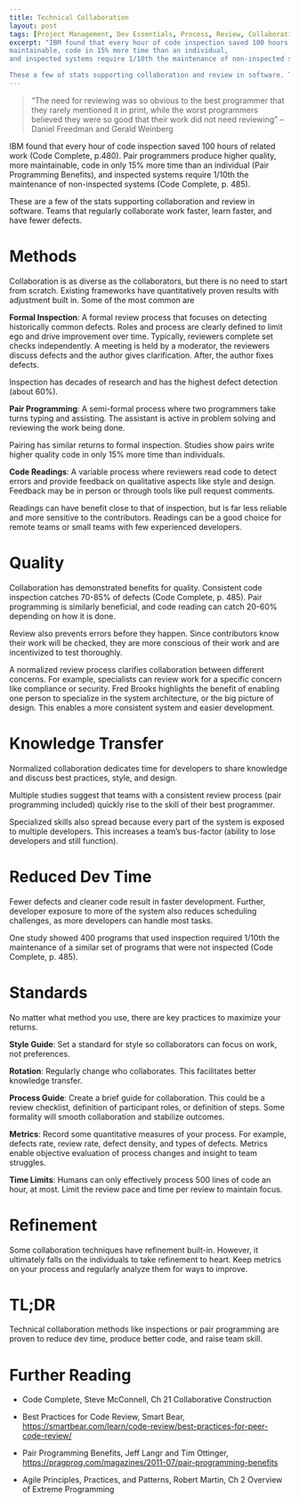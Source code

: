 ```yaml
---
title: Technical Collaboration
layout: post
tags: [Project Management, Dev Essentials, Process, Review, Collaboration, Pair Programming]
excerpt: "IBM found that every hour of code inspection saved 100 hours of related work. Pair programmers produce higher quality, more
maintainable, code in 15% more time than an individual,
and inspected systems require 1/10th the maintenance of non-inspected systems.

These a few of stats supporting collaboration and review in software. Teams that regularly collaborate work faster, learn faster, and have fewer defects."
---
```


> “The need for reviewing was so obvious to the best programmer that they
> rarely mentioned it in print, while the worst programmers believed they 
> were so good that their work did not need reviewing”
> – Daniel Freedman and Gerald Weinberg

IBM found that every hour of code inspection saved 100 hours of related work
(Code Complete, p.480). Pair programmers produce higher quality, more
maintainable, code in only 15% more time than an individual (Pair Programming Benefits),
and inspected systems require 1/10th the maintenance of non-inspected systems
(Code Complete, p. 485).

These are a few of the stats supporting collaboration and review in software. Teams that regularly collaborate work faster, learn faster, and have fewer defects.

Methods
=======

Collaboration is as diverse as the collaborators, but there is no need to start
from scratch. Existing frameworks have quantitatively proven results with
adjustment built in. Some of the most common are

**Formal Inspection**: A formal review process that focuses on detecting
historically common defects. Roles and process are clearly defined to limit ego
and drive improvement over time. Typically, reviewers complete set checks
independently. A meeting is held by a moderator, the reviewers discuss defects
and the author gives clarification. After, the author fixes defects.

Inspection has decades of research and has the highest defect detection (about
60%).

**Pair Programming**: A semi-formal process where two programmers take turns
typing and assisting. The assistant is active in problem solving and reviewing
the work being done.

Pairing has similar returns to formal inspection. Studies show pairs write
higher quality code in only 15% more time than individuals.

**Code Readings**: A variable process where reviewers read code to detect errors
and provide feedback on qualitative aspects like style and design. Feedback may
be in person or through tools like pull request comments.

Readings can have benefit close to that of inspection, but is far less reliable and more sensitive to the contributors. Readings can be a good choice for
remote teams or small teams with few experienced developers.

Quality
=======

Collaboration has demonstrated benefits for quality. Consistent code inspection
catches 70-85% of defects (Code Complete, p. 485). Pair programming is similarly
beneficial, and code reading can catch 20-60% depending on how it is done.

Review also prevents errors before they happen. Since contributors know their work will be checked,
they are more conscious of their work and are incentivized to test thoroughly.

A normalized review process clarifies collaboration between different concerns.
For example, specialists can review work for a specific concern like compliance
or security. Fred Brooks highlights the benefit of enabling one person to
specialize in the system architecture, or the big picture of design. This
enables a more consistent system and easier development.

Knowledge Transfer
==================

Normalized collaboration dedicates time for developers to share knowledge and
discuss best practices, style, and design.

Multiple studies suggest that teams with a consistent review process (pair
programming included) quickly rise to the skill of their best programmer.

Specialized skills also spread because every part of the system is exposed to
multiple developers. This increases a team’s bus-factor (ability to lose
developers and still function).

Reduced Dev Time
================

Fewer defects and cleaner code result in faster development. Further, developer
exposure to more of the system also reduces scheduling challenges, as more
developers can handle most tasks.

One study showed 400 programs that used inspection required 1/10th the
maintenance of a similar set of programs that were not inspected (Code Complete,
p. 485).

Standards
=========

No matter what method you use, there are key practices to maximize your returns.

**Style Guide**: Set a standard for style so collaborators can focus on work,
not preferences.

**Rotation**: Regularly change who collaborates. This facilitates better
knowledge transfer.

**Process Guide**: Create a brief guide for collaboration. This could be a
review checklist, definition of participant roles, or definition of steps. Some
formality will smooth collaboration and stabilize outcomes.

**Metrics**: Record some quantitative measures of your process. For example,
defects rate, review rate, defect density, and types of defects. Metrics enable
objective evaluation of process changes and insight to team struggles.

**Time Limits**: Humans can only effectively process 500 lines of code an hour,
at most. Limit the review pace and time per review to maintain focus.

Refinement
==========

Some collaboration techniques have refinement built-in. However, it ultimately
falls on the individuals to take refinement to heart. Keep metrics on your
process and regularly analyze them for ways to improve.

TL;DR
=====

Technical collaboration methods like inspections or pair programming are proven
to reduce dev time, produce better code, and raise team skill.

Further Reading
===============

- Code Complete, Steve McConnell, Ch 21 Collaborative Construction

- Best Practices for Code Review, Smart Bear,
    <https://smartbear.com/learn/code-review/best-practices-for-peer-code-review/>

- Pair Programming Benefits, Jeff Langr and Tim Ottinger,
    <https://pragprog.com/magazines/2011-07/pair-programming-benefits>

- Agile Principles, Practices, and Patterns, Robert Martin, Ch 2 Overview of
    Extreme Programming